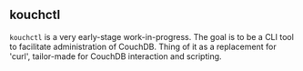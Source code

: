 kouchctl
--------

`kouchctl` is a very early-stage work-in-progress.  The goal is to be a CLI tool to facilitate administration of CouchDB. Thing of it as a replacement for 'curl', tailor-made for CouchDB interaction and scripting.